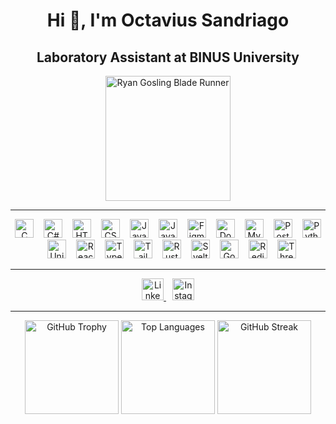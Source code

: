 <h1 align="center">Hi 👋, I'm Octavius Sandriago</h1>

<h2 align="center">Laboratory Assistant at BINUS University</h2>

<p align="center">
  <img src="https://media.tenor.com/Vlr5ep-dRXMAAAAM/ryan-gosling-blade-runner2049.gif" alt="Ryan Gosling Blade Runner" height="200" />
</p>

---

<p align="center">
  <!-- Technology icons with spacing -->
  <img src="https://cdn.jsdelivr.net/gh/devicons/devicon/icons/c/c-original.svg" height="30" alt="C" />
  <img src="https://cdn.jsdelivr.net/gh/devicons/devicon/icons/csharp/csharp-original.svg" height="30" alt="C#" style="margin-left:12px" />
  <img src="https://cdn.jsdelivr.net/gh/devicons/devicon/icons/html5/html5-original.svg" height="30" alt="HTML5" style="margin-left:12px" />
  <img src="https://cdn.jsdelivr.net/gh/devicons/devicon/icons/css3/css3-original.svg" height="30" alt="CSS3" style="margin-left:12px" />
  <img src="https://cdn.jsdelivr.net/gh/devicons/devicon/icons/javascript/javascript-original.svg" height="30" alt="JavaScript" style="margin-left:12px" />
  <img src="https://cdn.jsdelivr.net/gh/devicons/devicon/icons/java/java-original.svg" height="30" alt="Java" style="margin-left:12px" />
  <img src="https://cdn.jsdelivr.net/gh/devicons/devicon/icons/figma/figma-original.svg" height="30" alt="Figma" style="margin-left:12px" />
  <img src="https://cdn.jsdelivr.net/gh/devicons/devicon/icons/docker/docker-original.svg" height="30" alt="Docker" style="margin-left:12px" />
  <img src="https://cdn.jsdelivr.net/gh/devicons/devicon/icons/mysql/mysql-original.svg" height="30" alt="MySQL" style="margin-left:12px" />
  <img src="https://cdn.jsdelivr.net/gh/devicons/devicon/icons/postgresql/postgresql-original.svg" height="30" alt="PostgreSQL" style="margin-left:12px" />
  <img src="https://cdn.jsdelivr.net/gh/devicons/devicon/icons/python/python-original.svg" height="30" alt="Python" style="margin-left:12px" />
  <img src="https://cdn.jsdelivr.net/gh/devicons/devicon/icons/unity/unity-original.svg" height="30" alt="Unity" style="margin-left:12px" />
  <img src="https://cdn.jsdelivr.net/gh/devicons/devicon/icons/react/react-original.svg" height="30" alt="React" style="margin-left:12px" />
  <img src="https://cdn.jsdelivr.net/gh/devicons/devicon/icons/typescript/typescript-original.svg" height="30" alt="TypeScript" style="margin-left:12px" />
  <img src="https://cdn.jsdelivr.net/gh/devicons/devicon/icons/tailwindcss/tailwindcss-original-wordmark.svg" height="30" alt="Tailwind CSS" style="margin-left:12px" />
  <img src="https://cdn.jsdelivr.net/gh/devicons/devicon/icons/rust/rust-original.svg" height="30" alt="Rust" style="margin-left:12px" />
  <img src="https://cdn.jsdelivr.net/gh/devicons/devicon/icons/svelte/svelte-original.svg" height="30" alt="Svelte" style="margin-left:12px" />
  <img src="https://cdn.jsdelivr.net/gh/devicons/devicon/icons/go/go-original.svg" height="30" alt="Go" style="margin-left:12px" />
  <img src="https://cdn.jsdelivr.net/gh/devicons/devicon/icons/redis/redis-original.svg" height="30" alt="Redis" style="margin-left:12px" />
  <img src="https://cdn.jsdelivr.net/gh/devicons/devicon/icons/threejs/threejs-original.svg" height="30" alt="Three.js" style="margin-left:12px" />
</p>

---

<p align="center">
  <a href="https://www.linkedin.com/in/octaviussandriago/" target="_blank" rel="noopener noreferrer">
    <img src="https://img.shields.io/static/v1?message=LinkedIn&logo=linkedin&color=0077B5&logoColor=white&style=for-the-badge" alt="LinkedIn" height="35" />
  </a>
  <a href="https://www.instagram.com/octaviussandriago/" target="_blank" rel="noopener noreferrer" style="margin-left:10px;">
    <img src="https://img.shields.io/static/v1?message=Instagram&logo=instagram&color=E4405F&logoColor=white&style=for-the-badge" alt="Instagram" height="35" />
  </a>
</p>

---

<p align="center">
  <img src="https://github-profile-trophy.vercel.app?username=ococtata&theme=tokyonight&column=7&row=3&margin-w=10&margin-h=5&no-bg=false&no-frame=true&order=4" alt="GitHub Trophy" height="150" />
  <img src="https://github-readme-stats.vercel.app/api/top-langs?username=ococtata&locale=en&layout=compact&card_width=320&langs_count=6&theme=tokyonight&hide_border=true&order=2" alt="Top Languages" height="150" />
  <img src="https://streak-stats.demolab.com?user=ococtata&locale=en&mode=daily&theme=tokyonight&hide_border=true&border_radius=5&order=3" alt="GitHub Streak" height="150" />
</p>
